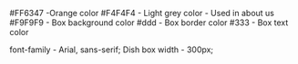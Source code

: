 #FF6347 -Orange color
#F4F4F4 - Light grey color - Used in about us
#F9F9F9 - Box background color
#ddd - Box border color
#333 - Box text color

font-family - Arial, sans-serif;
Dish box width - 300px;